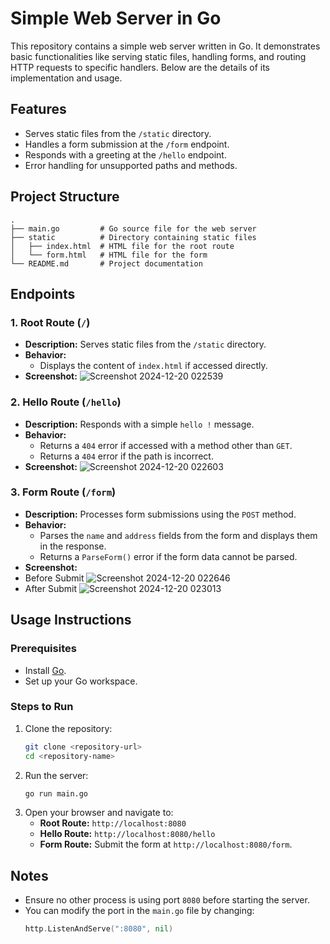 # Simple Web Server in Go

This repository contains a simple web server written in Go. It demonstrates basic functionalities like serving static files, handling forms, and routing HTTP requests to specific handlers. Below are the details of its implementation and usage.

## Features
- Serves static files from the `/static` directory.
- Handles a form submission at the `/form` endpoint.
- Responds with a greeting at the `/hello` endpoint.
- Error handling for unsupported paths and methods.

## Project Structure
```
.
├── main.go         # Go source file for the web server
├── static          # Directory containing static files
│   ├── index.html  # HTML file for the root route
│   └── form.html   # HTML file for the form
└── README.md       # Project documentation
```

## Endpoints
### 1. **Root Route (`/`)**
   - **Description:** Serves static files from the `/static` directory.
   - **Behavior:** 
     - Displays the content of `index.html` if accessed directly.
   - **Screenshot:** 
     ![Screenshot 2024-12-20 022539](https://github.com/user-attachments/assets/ef2238cb-60c7-4373-993d-41abff0f6698)


### 2. **Hello Route (`/hello`)**
   - **Description:** Responds with a simple `hello !` message.
   - **Behavior:**
     - Returns a `404` error if accessed with a method other than `GET`.
     - Returns a `404` error if the path is incorrect.
   - **Screenshot:** 
     ![Screenshot 2024-12-20 022603](https://github.com/user-attachments/assets/8e6795af-a847-458e-814d-aa5749af1846)


### 3. **Form Route (`/form`)**
   - **Description:** Processes form submissions using the `POST` method.
   - **Behavior:**
     - Parses the `name` and `address` fields from the form and displays them in the response.
     - Returns a `ParseForm()` error if the form data cannot be parsed.
   - **Screenshot:**
   - Before Submit
     ![Screenshot 2024-12-20 022646](https://github.com/user-attachments/assets/0b31172d-e282-4ccd-a34d-8e8bce898c01)
   - After Submit
     ![Screenshot 2024-12-20 023013](https://github.com/user-attachments/assets/3def6326-bff0-466e-ae46-fd28dfbdcd4f)


## Usage Instructions

### Prerequisites
- Install [Go](https://golang.org/doc/install).
- Set up your Go workspace.

### Steps to Run
1. Clone the repository:
   ```bash
   git clone <repository-url>
   cd <repository-name>
   ```
2. Run the server:
   ```bash
   go run main.go
   ```
3. Open your browser and navigate to:
   - **Root Route:** `http://localhost:8080`
   - **Hello Route:** `http://localhost:8080/hello`
   - **Form Route:** Submit the form at `http://localhost:8080/form`.

## Notes
- Ensure no other process is using port `8080` before starting the server.
- You can modify the port in the `main.go` file by changing:
  ```go
  http.ListenAndServe(":8080", nil)
  ```

